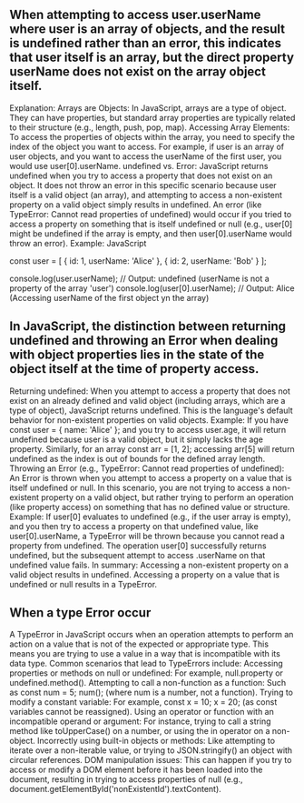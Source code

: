 ## When attempting to access user.userName where user is an array of objects, and the result is undefined rather than an error, this indicates that user itself is an array, but the direct property userName does not exist on the array object itself.
Explanation:
Arrays are Objects:
In JavaScript, arrays are a type of object. They can have properties, but standard array properties are typically related to their structure (e.g., length, push, pop, map).
Accessing Array Elements:
To access the properties of objects within the array, you need to specify the index of the object you want to access. For example, if user is an array of user objects, and you want to access the userName of the first user, you would use user[0].userName.
undefined vs. Error:
JavaScript returns undefined when you try to access a property that does not exist on an object. It does not throw an error in this specific scenario because user itself is a valid object (an array), and attempting to access a non-existent property on a valid object simply results in undefined. An error (like TypeError: Cannot read properties of undefined) would occur if you tried to access a property on something that is itself undefined or null (e.g., user[0] might be undefined if the array is empty, and then user[0].userName would throw an error).
Example:
JavaScript

const user = [
  { id: 1, userName: 'Alice' },
  { id: 2, userName: 'Bob' }
];

console.log(user.userName); // Output: undefined (userName is not a property of the array 'user')
console.log(user[0].userName); // Output: Alice (Accessing userName of the first object yn the array)



## In JavaScript, the distinction between returning undefined and throwing an Error when dealing with object properties lies in the state of the object itself at the time of property access.
Returning undefined:
When you attempt to access a property that does not exist on an already defined and valid object (including arrays, which are a type of object), JavaScript returns undefined. This is the language's default behavior for non-existent properties on valid objects.
Example: If you have const user = { name: 'Alice' }; and you try to access user.age, it will return undefined because user is a valid object, but it simply lacks the age property. Similarly, for an array const arr = [1, 2]; accessing arr[5] will return undefined as the index is out of bounds for the defined array length.
Throwing an Error (e.g., TypeError: Cannot read properties of undefined):
An Error is thrown when you attempt to access a property on a value that is itself undefined or null. In this scenario, you are not trying to access a non-existent property on a valid object, but rather trying to perform an operation (like property access) on something that has no defined value or structure.
Example: If user[0] evaluates to undefined (e.g., if the user array is empty), and you then try to access a property on that undefined value, like user[0].userName, a TypeError will be thrown because you cannot read a property from undefined. The operation user[0] successfully returns undefined, but the subsequent attempt to access .userName on that undefined value fails.
In summary:
Accessing a non-existent property on a valid object results in undefined.
Accessing a property on a value that is undefined or null results in a TypeError.



## When a type Error occur


A TypeError in JavaScript occurs when an operation attempts to perform an action on a value that is not of the expected or appropriate type. This means you are trying to use a value in a way that is incompatible with its data type. 
Common scenarios that lead to TypeErrors include:
Accessing properties or methods on null or undefined: For example, null.property or undefined.method().
Attempting to call a non-function as a function: Such as const num = 5; num(); (where num is a number, not a function).
Trying to modify a constant variable: For example, const x = 10; x = 20; (as const variables cannot be reassigned).
Using an operator or function with an incompatible operand or argument: For instance, trying to call a string method like toUpperCase() on a number, or using the in operator on a non-object.
Incorrectly using built-in objects or methods: Like attempting to iterate over a non-iterable value, or trying to JSON.stringify() an object with circular references.
DOM manipulation issues: This can happen if you try to access or modify a DOM element before it has been loaded into the document, resulting in trying to access properties of null (e.g., document.getElementById('nonExistentId').textContent).